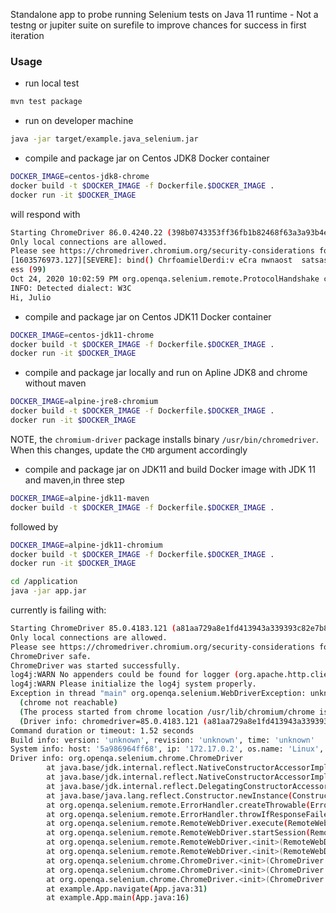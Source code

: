 Standalone app to probe running Selenium tests on Java 11 runtime -
Not a testng  or jupiter suite on surefile to improve chances for success in first iteration

### Usage
* run local test
```sh
mvn test package
```
* run on developer machine
```sh
java -jar target/example.java_selenium.jar
```
* compile and package jar on Centos JDK8 Docker container
```sh
DOCKER_IMAGE=centos-jdk8-chrome
docker build -t $DOCKER_IMAGE -f Dockerfile.$DOCKER_IMAGE .
docker run -it $DOCKER_IMAGE
```
will respond with
```sh
Starting ChromeDriver 86.0.4240.22 (398b0743353ff36fb1b82468f63a3a93b4e2e89e-refs/branch-heads/4240@{#378}) on port 32480
Only local connections are allowed.
Please see https://chromedriver.chromium.org/security-considerations for suggestions on keeping ChromeDriver safe.
[1603576973.127][SEVERE]: bind() ChrfoamielDerdi:v eCra nwnaost  satsasritgend  rseuqcuceesstsefdu laldyd.r
ess (99)
Oct 24, 2020 10:02:59 PM org.openqa.selenium.remote.ProtocolHandshake createSession
INFO: Detected dialect: W3C
Hi, Julio

```
* compile and package jar on Centos JDK11 Docker container
```sh
DOCKER_IMAGE=centos-jdk11-chrome
docker build -t $DOCKER_IMAGE -f Dockerfile.$DOCKER_IMAGE .
docker run -it $DOCKER_IMAGE
```

* compile and package jar locally and run on Apline JDK8 and chrome without maven
```sh
DOCKER_IMAGE=alpine-jre8-chromium
docker build -t $DOCKER_IMAGE -f Dockerfile.$DOCKER_IMAGE .
docker run -it $DOCKER_IMAGE
```
NOTE, the `chromium-driver` package installs binary `/usr/bin/chromedriver`. When this changes, update the `CMD` argument accordingly

* compile and package jar on JDK11 and build Docker image with JDK 11 and maven,in three step
```sh
DOCKER_IMAGE=alpine-jdk11-maven
docker build -t $DOCKER_IMAGE -f Dockerfile.$DOCKER_IMAGE .
```
followed by
```sh
DOCKER_IMAGE=alpine-jdk11-chromium
docker build -t $DOCKER_IMAGE -f Dockerfile.$DOCKER_IMAGE .
docker run -it $DOCKER_IMAGE
```

```sh
cd /application
java -jar app.jar
```

currently is failing with:
```sh
Starting ChromeDriver 85.0.4183.121 (a81aa729a8e1fd413943a339393c82e7b8055ddc-refs/branch-heads/4183@{#1864}) on port 16087
Only local connections are allowed.
Please see https://chromedriver.chromium.org/security-considerations for suggestions on keeping [1603486187.544][SEVERE]: bind() failed: Address not available (99)
ChromeDriver safe.
ChromeDriver was started successfully.
log4j:WARN No appenders could be found for logger (org.apache.http.client.protocol.RequestAddCookies).
log4j:WARN Please initialize the log4j system properly.
Exception in thread "main" org.openqa.selenium.WebDriverException: unknown error: Chrome failed to start: exited abnormally.
  (chrome not reachable)
  (The process started from chrome location /usr/lib/chromium/chrome is no longer running, so ChromeDriver is assuming that Chrome has crashed.)
  (Driver info: chromedriver=85.0.4183.121 (a81aa729a8e1fd413943a339393c82e7b8055ddc-refs/branch-heads/4183@{#1864}),platform=Linux 5.4.0-42-generic x86_64) (WARNING: The server did not provide any stacktrace information)
Command duration or timeout: 1.52 seconds
Build info: version: 'unknown', revision: 'unknown', time: 'unknown'
System info: host: '5a986964ff68', ip: '172.17.0.2', os.name: 'Linux', os.arch: 'amd64', os.version: '5.4.0-42-generic', java.version: '11.0.9'
Driver info: org.openqa.selenium.chrome.ChromeDriver
        at java.base/jdk.internal.reflect.NativeConstructorAccessorImpl.newInstance0(Native Method)
        at java.base/jdk.internal.reflect.NativeConstructorAccessorImpl.newInstance(NativeConstructorAccessorImpl.java:62)
        at java.base/jdk.internal.reflect.DelegatingConstructorAccessorImpl.newInstance(DelegatingConstructorAccessorImpl.java:45)
        at java.base/java.lang.reflect.Constructor.newInstance(Constructor.java:490)
        at org.openqa.selenium.remote.ErrorHandler.createThrowable(ErrorHandler.java:206)
        at org.openqa.selenium.remote.ErrorHandler.throwIfResponseFailed(ErrorHandler.java:158)
        at org.openqa.selenium.remote.RemoteWebDriver.execute(RemoteWebDriver.java:678)
        at org.openqa.selenium.remote.RemoteWebDriver.startSession(RemoteWebDriver.java:249)
        at org.openqa.selenium.remote.RemoteWebDriver.<init>(RemoteWebDriver.java:131)
        at org.openqa.selenium.remote.RemoteWebDriver.<init>(RemoteWebDriver.java:144)
        at org.openqa.selenium.chrome.ChromeDriver.<init>(ChromeDriver.java:170)
        at org.openqa.selenium.chrome.ChromeDriver.<init>(ChromeDriver.java:159)
        at org.openqa.selenium.chrome.ChromeDriver.<init>(ChromeDriver.java:148)
        at example.App.navigate(App.java:31)
        at example.App.main(App.java:16)

```
